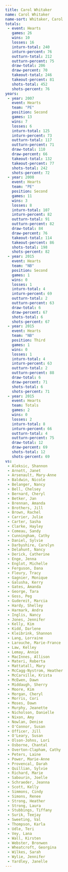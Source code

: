 ```yaml
---
title: Carol Whitaker
name: Carol Whitaker
name-sort: Whitaker, Carol
totals:
 - event: Hearts
   games: 26
   wins: 10
   losses: 16
   inturn-total: 240
   inturn-percent: 76
   outturn-total: 212
   outturn-percent: 75
   draw-total: 206
   draw-percent: 70
   takeout-total: 246
   takeout-percent: 81
   shots-total: 452
   shots-percent: 76
years:
 - year: 2007
   event: Hearts
   team: "PE"
   position: Second
   games: 13
   wins: 7
   losses: 6
   inturn-total: 125
   inturn-percent: 73
   outturn-total: 117
   outturn-percent: 71
   draw-total: 110
   draw-percent: 66
   takeout-total: 132
   takeout-percent: 77
   shots-total: 242
   shots-percent: 72
 - year: 2008
   event: Hearts
   team: "PE"
   position: Second
   games: 11
   wins: 3
   losses: 8
   inturn-total: 107
   inturn-percent: 82
   outturn-total: 91
   outturn-percent: 82
   draw-total: 84
   draw-percent: 76
   takeout-total: 114
   takeout-percent: 86
   shots-total: 198
   shots-percent: 82
 - year: 2015
   event: Hearts
   team: "NB"
   position: Second
   games: 1
   wins: 0
   losses: 1
   inturn-total: 4
   inturn-percent: 69
   outturn-total: 2
   outturn-percent: 63
   draw-total: 6
   draw-percent: 67
   shots-total: 6
   shots-percent: 67
 - year: 2015
   event: Hearts
   team: "NB"
   position: Third
   games: 1
   wins: 0
   losses: 1
   inturn-total: 4
   inturn-percent: 63
   outturn-total: 2
   outturn-percent: 88
   draw-total: 6
   draw-percent: 71
   shots-total: 6
   shots-percent: 71
 - year: 2015
   event: Hearts
   team: Totals
   games: 2
   wins: 0
   losses: 2
   inturn-total: 8
   inturn-percent: 66
   outturn-total: 4
   outturn-percent: 75
   draw-total: 12
   draw-percent: 69
   shots-total: 12
   shots-percent: 69
vs:
 - Aleksic, Shannon
 - Arnott, Janet
 - Arsenault, Mary-Anne
 - Baldwin, Nicole
 - Belanger, Nancy
 - Bell, Chelsey
 - Bernard, Cheryl
 - Betker, Jan
 - Brennan, Amanda
 - Brothers, Jill
 - Brown, Rachel
 - Carrier, Julie
 - Carter, Sasha
 - Clarke, Hayley
 - Comeau, Sandy
 - Cunningham, Cathy
 - Daniel, Sylvie
 - Darbyshire, Carolyn
 - Delahunt, Nancy
 - Derick, Catherine
 - Enge, Jenna
 - Englot, Michelle
 - Ferguson, Dana
 - Fleury, Tracy
 - Gagnier, Monique
 - Galusha, Kerry
 - Gates, Amanda
 - George, Tara
 - Goss, Peg
 - Gudereit, Marcia
 - Hardy, Shelley
 - Harmark, Andra
 - Inglis, Nancy
 - Jones, Jennifer
 - Kelly, Kim
 - Kidd, Darlene
 - Kleibrink, Shannon
 - Lang, Lorraine
 - Larouche, Marie-France
 - Law, Kelley
 - Lemay, Annie
 - MacInnes, Allison
 - Materi, Roberta
 - Mattatall, Mary
 - McCagg-Nystrom, Heather
 - McCarville, Krista
 - McEwen, Dawn
 - Middaugh, Sherry
 - Moore, Kim
 - Morgan, Cheryl
 - Morris, Cori
 - Moses, Dawn
 - Murphy, Jeanette
 - Nicholson, Danielle
 - Nixon, Amy
 - Nowlan, Denise
 - O'Connor, Susan
 - Officer, Jill
 - O'Leary, Susan
 - Olson-Johns, Lori
 - Osborne, Chantal
 - Overton-Clapham, Cathy
 - Peters, Laine
 - Power, Marie-Anne
 - Provencal, Darah
 - Quillian, Sylvie
 - Richard, Marie
 - Sabourin, Joelle
 - Schraeder, Jeanna
 - Scott, Kelly
 - Simmons, Cindy
 - Simons, Renee
 - Strong, Heather
 - Strong, Laura
 - Stubbings, Tiffany
 - Surik, Teejay
 - Sweeting, Val
 - Thompson, Karla
 - Udle, Teri
 - Vey, Lana
 - Wall, Kirsten
 - Webster, Bronwen
 - Wheatcroft, Georgina
 - Wilkes, Sarah
 - Wylie, Jennifer
 - Yardley, Janelle
---
```

